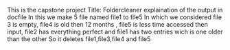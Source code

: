 This is the capstone project 
Title: Foldercleaner
explaination of the output in docfile
In this we make 5 file named file1 to file5 
In which we considered file 3 is empty,
file4 is old then 12 months ,
file5 is less time accessed then input,
file2 has everything perfect and 
file1 has two entries wich is one older than the other 
So it deletes file1,file3,file4 and file5

